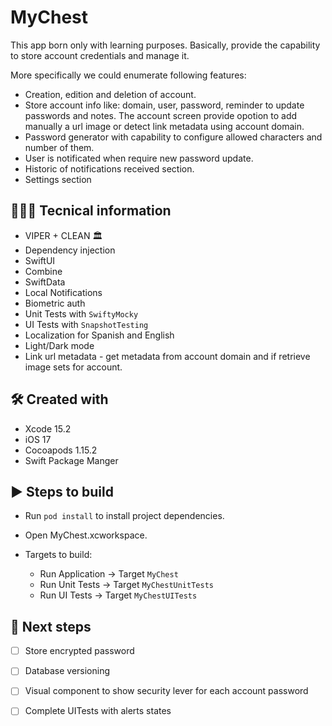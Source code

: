 # MyChest

This app born only with learning purposes. Basically, provide the capability to store account credentials and manage it.

More specifically we could enumerate following features:
* Creation, edition and deletion of account.
* Store account info like: domain, user, password, reminder to update passwords and notes. The account screen provide opotion to add manually a url image or detect link metadata using account domain.
* Password generator with capability to configure allowed characters and number of them.
* User is notificated when require new password update.
* Historic of notifications received section.
* Settings section

## 🧑🏻‍💻 Tecnical information

* VIPER + CLEAN 🏛️
* Dependency injection
* SwiftUI
* Combine
* SwiftData
* Local Notifications
* Biometric auth
* Unit Tests with `SwiftyMocky`
* UI Tests with `SnapshotTesting`
* Localization for Spanish and English
* Light/Dark mode
* Link url metadata - get metadata from account domain and if retrieve image sets for account.

## 🛠 Created with 

* Xcode 15.2
* iOS 17
* Cocoapods 1.15.2
* Swift Package Manger
  
## ▶️ Steps to build 

* Run `pod install` to install project dependencies.
* Open MyChest.xcworkspace.
* Targets to build:
  
  * Run Application -> Target `MyChest`
  * Run Unit Tests -> Target `MyChestUnitTests`
  * Run UI Tests -> Target `MyChestUITests`
 
## 🚀 Next steps

- [ ] Store encrypted password
- [ ] Database versioning
- [ ] Visual component to show security lever for each account password
- [ ] Complete UITests with alerts states

